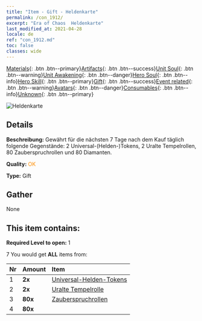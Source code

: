 ```yaml
---
title: "Item - Gift - Heldenkarte"
permalink: /con_1912/
excerpt: "Era of Chaos  Heldenkarte"
last_modified_at: 2021-04-28
locale: de
ref: "con_1912.md"
toc: false
classes: wide
---
```

 [Materials](/ItemsDE/){: .btn .btn--primary}[Artifacts](/ItemsDE/Artifacts/){: .btn .btn--success}[Unit Soul](/ItemsDE/UnitSoul/){: .btn .btn--warning}[Unit Awakening](/ItemsDE/UnitAwakening/){: .btn .btn--danger}[Hero Soul](/ItemsDE/HeroSoul/){: .btn .btn--info}[Hero Skill](/ItemsDE/HeroSkill/){: .btn .btn--primary}[Gift](/ItemsDE/Gift/){: .btn .btn--success}[Event related](/ItemsDE/Events/){: .btn .btn--warning}[Avatars](/ItemsDE/Avatars/){: .btn .btn--danger}[Consumables](/ItemsDE/Consumables/){: .btn .btn--info}[Unknown](/ItemsDE/Unknown/){: .btn .btn--primary}

 ![Heldenkarte](/images/t/i_907493.png)

## Details
 **Beschreibung:** Gewährt für die nächsten 7 Tage nach dem Kauf täglich folgende Gegenstände: 2 Universal-(Helden-)Tokens, 2 Uralte Tempelrollen, 80 Zauberspruchrollen und 80 Diamanten.

 **Quality:** <span style="color: #FF8C00">OK</span>

 **Type:** Gift

## Gather

  None

## This item contains:

 **Required Level to open:** 1

 7 You would get **ALL** items  from:

  | Nr | Amount |     Item    |
  |:---|:-------|:------------|
  | 1 |  **2x** | [Universal-Helden-Tokens](/ItemsDE/her_358/) |  | 
  | 2 |  **2x** | [Uralte Tempelrolle](/ItemsDE/con_697/) |  | 
  | 3 |  **80x** | [Zauberspruchrollen](/ItemsDE/con_694/) |  | 
  | 4 |  **80x** | <i class="fas fa-gem"/> |  | 
